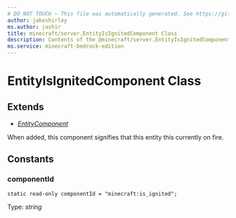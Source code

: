 ```yaml
---
# DO NOT TOUCH — This file was automatically generated. See https://github.com/mojang/minecraftapidocsgenerator to modify descriptions, examples, etc.
author: jakeshirley
ms.author: jashir
title: minecraft/server.EntityIsIgnitedComponent Class
description: Contents of the @minecraft/server.EntityIsIgnitedComponent class.
ms.service: minecraft-bedrock-edition
---
```

# EntityIsIgnitedComponent Class

## Extends
- [*EntityComponent*](EntityComponent.md)

When added, this component signifies that this entity this currently on fire.

## Constants

### **componentId**
`static read-only componentId = "minecraft:is_ignited";`

Type: *string*
